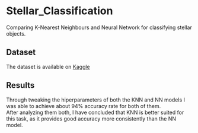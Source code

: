 # Stellar_Classification
Comparing K-Nearest Neighbours and Neural Network for classifying stellar objects.

## Dataset

The dataset is available on [Kaggle](https://www.kaggle.com/datasets/fedesoriano/stellar-classification-dataset-sdss17)

## Results

Through tweaking the hiperparameters of both the KNN and NN models I was able to achieve about 94% accuracy rate for both of them.  
After analyzing them both, I have concluded that KNN is better suited for this task, as it provides good accuracy more consistently than the NN model. 

